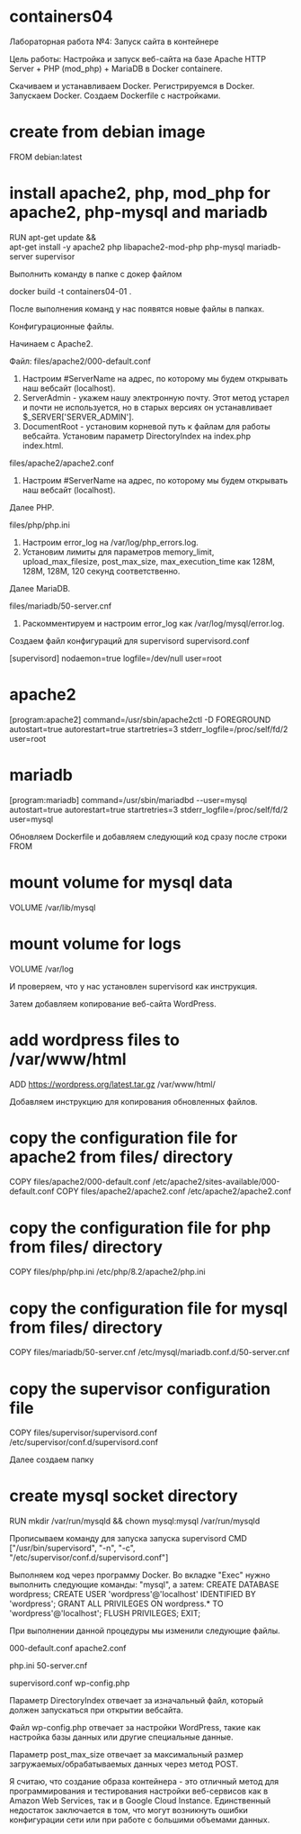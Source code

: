 # containers04
Лабораторная работа №4: Запуск сайта в контейнере

Цель работы: Настройка и запуск веб-сайта на базе Apache HTTP Server + PHP (mod_php) + MariaDB в Docker containere.

Скачиваем и устанавливаем Docker.
Регистрируемся в Docker.
Запускаем Docker.
Создаем Dockerfile с настройками.

# create from debian image
FROM debian:latest

# install apache2, php, mod_php for apache2, php-mysql and mariadb
RUN apt-get update && \
    apt-get install -y apache2 php libapache2-mod-php php-mysql mariadb-server supervisor

Выполнить команду в папке с докер файлом

docker build -t containers04-01 .

После выполнения команд у нас появятся новые файлы в папках.

Конфигурационные файлы.

Hачинаем с Apache2.

Файл: files/apache2/000-default.conf

1) Настроим #ServerName на адрес, по которому мы будем открывать наш вебсайт (localhost).
2) ServerAdmin - укажем нашу электронную почту. Этот метод устарел и почти не используется, но в старых версиях он устанавливает $_SERVER['SERVER_ADMIN'].
3) DocumentRoot - установим корневой путь к файлам для работы вебсайта.
Установим параметр DirectoryIndex на index.php index.html.

files/apache2/apache2.conf
1) Настроим #ServerName на адрес, по которому мы будем открывать наш вебсайт (localhost).

Далее PHP.

files/php/php.ini
1) Настроим error_log на /var/log/php_errors.log.
2) Установим лимиты для параметров memory_limit, upload_max_filesize, post_max_size, max_execution_time как 128M, 128M, 128M, 120 секунд соответственно.

Далее MariaDB.

files/mariadb/50-server.cnf

1) Раскомментируем и настроим error_log как /var/log/mysql/error.log.

Создаем файл конфигураций для supervisord
supervisord.conf

[supervisord]
nodaemon=true
logfile=/dev/null
user=root

# apache2
[program:apache2]
command=/usr/sbin/apache2ctl -D FOREGROUND
autostart=true
autorestart=true
startretries=3
stderr_logfile=/proc/self/fd/2
user=root

# mariadb
[program:mariadb]
command=/usr/sbin/mariadbd --user=mysql
autostart=true
autorestart=true
startretries=3
stderr_logfile=/proc/self/fd/2
user=mysql

Обновляем Dockerfile и добавляем следующий код сразу после строки FROM

# mount volume for mysql data
VOLUME /var/lib/mysql

# mount volume for logs
VOLUME /var/log

И проверяем, что у нас установлен supervisord как инструкция.

Затем добавляем копирование веб-сайта WordPress.

# add wordpress files to /var/www/html
ADD https://wordpress.org/latest.tar.gz /var/www/html/

Добавляем инструкцию для копирования обновленных файлов.

# copy the configuration file for apache2 from files/ directory
COPY files/apache2/000-default.conf /etc/apache2/sites-available/000-default.conf
COPY files/apache2/apache2.conf /etc/apache2/apache2.conf

# copy the configuration file for php from files/ directory
COPY files/php/php.ini /etc/php/8.2/apache2/php.ini

# copy the configuration file for mysql from files/ directory
COPY files/mariadb/50-server.cnf /etc/mysql/mariadb.conf.d/50-server.cnf

# copy the supervisor configuration file
COPY files/supervisor/supervisord.conf /etc/supervisor/conf.d/supervisord.conf

Далее создаем папку 

# create mysql socket directory
RUN mkdir /var/run/mysqld && chown mysql:mysql /var/run/mysqld

Прописываем команду для запуска запуска supervisord
CMD ["/usr/bin/supervisord", "-n", "-c", "/etc/supervisor/conf.d/supervisord.conf"]

Выполняем код через программу Docker. Во вкладке "Exec" нужно выполнить следующие команды:
"mysql", а затем:
CREATE DATABASE wordpress;
CREATE USER 'wordpress'@'localhost' IDENTIFIED BY 'wordpress';
GRANT ALL PRIVILEGES ON wordpress.* TO 'wordpress'@'localhost';
FLUSH PRIVILEGES;
EXIT;

При выполнении данной процедуры мы изменили следующие файлы.

000-default.conf
apache2.conf

php.ini
50-server.cnf

supervisord.conf
wp-config.php


Параметр DirectoryIndex отвечает за изначальный файл, который должен запускаться при открытии вебсайта.

Файл wp-config.php отвечает за настройки WordPress, такие как настройка базы данных или другие специальные данные.

Параметр post_max_size отвечает за максимальный размер загружаемых/обрабатываемых данных через метод POST.

Я считаю, что создание образа контейнера - это отличный метод для программирования и тестирования настройки веб-сервисов как в Amazon Web Services, так и в Google Cloud Instance. Единственный недостаток заключается в том, что могут возникнуть ошибки конфигурации сети или при работе с большими объемами данных.
